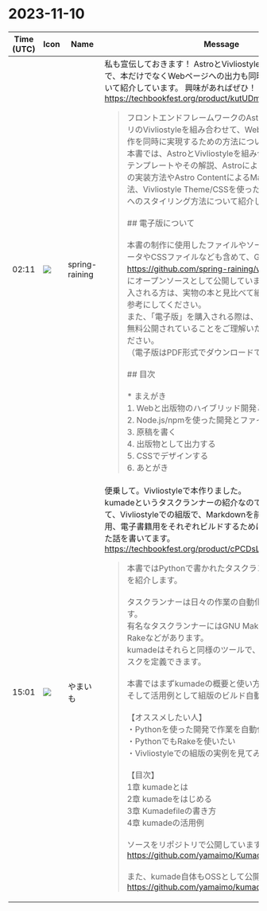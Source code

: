 # 2023-11-10

|Time (UTC)|Icon|Name|Message|
|---|---|---|---|
|02:11|![](https://secure.gravatar.com/avatar/1ac180f0868137292905c311b5fff781.jpg?s=72&d=https%3A%2F%2Fa.slack-edge.com%2Fdf10d%2Fimg%2Favatars%2Fava_0021-72.png)|spring-raining|私も宣伝しておきます！ AstroとVivliostyleを組み合わせることで、本だけでなくWebページへの出力も同時に実現する構成について紹介しています。 興味があればぜひ！ <https://techbookfest.org/product/kutUDmfUG0LzpfaQ08TB6a><br><blockquote>フロントエンドフレームワークのAstroとCSS組版ライブラリのVivliostyleを組み合わせて、Webページと出版物の制作を同時に実現するための方法について紹介しています。本書では、AstroとVivliostyleを組み合わせたプロジェクトテンプレートやその解説、Astroによる基本的なWebサイトの実装方法やAstro ContentによるMarkdown原稿の追加方法、Vivliostyle Theme/CSSを使ったWebページや出版物へのスタイリング方法について紹介しています。<br><br>## 電子版について<br><br>本書の制作に使用したファイルやソースコードは、本文データやCSSファイルなども含めて、GitHubの <https://github.com/spring-raining/vivliostyle> リポジトリにオープンソースとして公開しています。「電子+紙」を購入される方は、実物の本と見比べて紙面デザインや実装の参考にしてください。<br>また、「電子版」を購入される際は、本書の内容が実質的に無料公開されていることをご理解いただいた上でご購入ください。<br>（電子版はPDF形式でダウンロードできます）<br><br>## 目次<br><br>* まえがき<br>1. Webと出版物のハイブリッド開発とは？<br>2. Node.js/npmを使った開発とファイル構成<br>3. 原稿を書く<br>4. 出版物として出力する<br>5. CSSでデザインする<br>6. あとがき</blockquote>|
|15:01|![](https://avatars.slack-edge.com/2023-02-23/4832039453895_1a7289206ff79cdb1f70_72.png)|やまいも|便乗して。Vivliostyleで本作りました。<br>kumadeというタスクランナーの紹介なのですが、活用例として、Vivliostyleでの組版で、Markdownを前処理したり、印刷用、電子書籍用をそれぞれビルドするためにタスクランナー使った話を書いてます。<br><https://techbookfest.org/product/cPCDsLNgdKC44UBTsTTiEA><br><blockquote>本書ではPythonで書かれたタスクランナーであるkumadeを紹介します。<br><br>タスクランナーは日々の作業の自動化に使えるツールです。<br>有名なタスクランナーにはGNU MakeやRubyで書かれたRakeなどがあります。<br>kumadeはそれらと同様のツールで、Pythonのコードでタスクを定義できます。<br><br>本書ではまずkumadeの概要と使い方を説明します。<br>そして活用例として組版のビルド自動化を紹介します。<br><br>【オススメしたい人】<br>・Pythonを使った開発で作業を自動化したい<br>・PythonでもRakeを使いたい<br>・Vivliostyleでの組版の実例を見てみたい<br><br>【目次】<br>1章 kumadeとは<br>2章 kumadeをはじめる<br>3章 Kumadefileの書き方<br>4章 kumadeの活用例<br><br>ソースをリポジトリで公開しています。<br><https://github.com/yamaimo/KumadeBook><br><br>また、kumade自体もOSSとして公開しています。<br><https://github.com/yamaimo/kumade></blockquote>|
